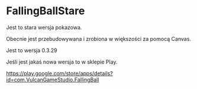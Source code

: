 # FallingBallStare

Jest to stara wersja pokazowa.

Obecnie jest przebudowywana i zrobiona w większości za pomocą Canvas.

Jest to wersja 0.3.29

Jeśli jest jakaś nowa wersja to w sklepie Play.

https://play.google.com/store/apps/details?id=com.VulcanGameStudio.FallingBall
